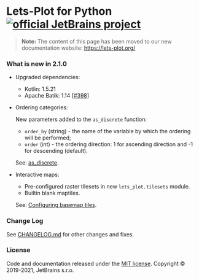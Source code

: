 # Lets-Plot for Python [![official JetBrains project](http://jb.gg/badges/official-flat-square.svg)](https://confluence.jetbrains.com/display/ALL/JetBrains+on+GitHub)

>
> **Note:** The content of this page has been moved to
> our new documentation website: https://lets-plot.org/
>
 
### What is new in 2.1.0

- Upgraded dependencies:

    - Kotlin: 1.5.21
    - Apache Batik: 1.14 [[#398](https://github.com/JetBrains/lets-plot/issues/398)]

- Ordering categories:

  New parameters added to the `as_discrete` function:

    - `order_by` (string) - the name of the variable by which the ordering will be performed;
    - `order` (int) - the ordering direction: 1 for ascending direction and -1 for descending (default).

  See: [as_discrete](https://github.com/JetBrains/lets-plot/blob/master/docs/as_discrete.md).

- Interactive maps:

    - Pre-configured raster tilesets in new `lets_plot.tilesets` module.
    - Builtin blank maptiles.

  See: [Configuring basemap tiles](https://github.com/JetBrains/lets-plot/blob/master/docs/basemap_tiles.md).

### Change Log

See [CHANGELOG.md](https://github.com/JetBrains/lets-plot/blob/master/CHANGELOG.md) for other changes and fixes.

### License

Code and documentation released under the [MIT license](https://github.com/JetBrains/lets-plot/blob/master/LICENSE).
Copyright © 2019-2021, JetBrains s.r.o.
